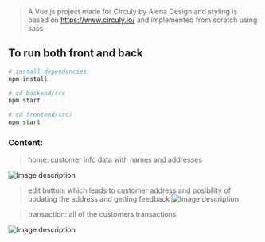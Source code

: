 > A Vue.js project made for Circuly by Alena
Design and styling is based on https://www.circuly.io/ and implemented from scratch using sass 

## To run both front and back

``` bash
# install dependencies
npm install

# cd backend/src
npm start

# cd frontend/src/
npm start

````
### Content: 
> home: customer info data with names and addresses

![Image description](https://i.ibb.co/CWBhBZ7/Screenshot-2020-04-09-at-16-45-31.png)

> edit button: which leads to customer address and posibility of updating the address and getting feedback
![Image description](https://i.ibb.co/89kqmdD/Screenshot-2020-04-09-at-16-45-55.png)

> transaction: all of the customers transactions

![Image description](https://i.ibb.co/kGDzvkH/Screenshot-2020-04-09-at-16-45-44.png)

